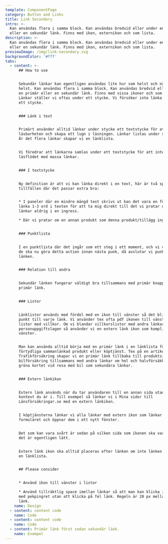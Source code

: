 ```yaml
---
template: ComponentPage
category: Button and Links
title: Link Secondary
intro: >-
  Kan användas flera i samma block. Kan användas bredvid eller under en primär
  eller en sekundär länk. Finns med ikon, externikon och som lista. 
description: >-
  Kan användas flera i samma block. Kan användas bredvid eller under en primär
  eller en sekundär länk. Finns med ikon, externikon och som lista. 
previewImage: /img/link-secondary.svg
backgroundColor: '#fff'
tabs:
  - content: >-
      ## How to use


      Sekundär länkar kan egentligen användas lite hur som helst och när som
      helst. Kan användas flera i samma block. Kan användas bredvid eller under
      en primär eller en sekundär länk. Finns med vissa ikoner och som listor.
      Länkar ställer vi oftas under ett stycke. Vi försöker inte länka direkt i
      ett stycke.


      ### Länk i text


      Primärt använder alltid länkar under stycke ett textstycke för att främja
      läsbarheten och skapa ett lugn i läsningen. Länkar listas under stycket.
      Är det flera länkar skapar vi en länklista.


      Vi föredrar att länkarna samlas under ett textstycke för att inte störa
      läsflödet med massa länkar.


      ### I textstycke


      Ny definition är att vi kan länka direkt i en text, här är två specifika
      tillfällen där det passar extra bra:


      * I paneler där en mindre mängd text skrivs ut kan det vara en fördel att
      länka 1-3 ord i texten för att ta mig direkt till det vi pratar om. Vi
      länkar aldrig i en ingress.

      * Där vi pratar om en annan produkt som denna produkt/tillägg ingår i.


      ### Punktlista


      I en punktlista där det ingår som ett steg i ett moment, och vi vill att
      de ska nu göra detta action innan nästa punk, då avslutar vi punkten med
      länken.


      ### Relation till andra


      Sekundär länken fungerar väldigt bra tillsammans med primär knapp och
      primär länk.


      ### Listor


      Länklistor används med fördel med en ikon till vänster så det blir som en
      punkt till varje länk. Vi använder tex ofta pdf ikonen till vänster i
      listor med villkor. Om vi blandar villkorslistor med andra länkar som
      personuppgiftslagen så använder vi en extern länk ikon som kompliment till
      vänster.


      Man kan använda alltid börja med en primär länk i en länklista för att
      förtydliga sammanlänkad produkt eller köptjänst. Tex på en artikelsida om
      Trafikförsäkring skapar vi en primär länk tillbaka till produktsidan
      bilförsäkring tillsammans med andra länkar om hel och halvförsäkkring och
      gröna kortet vid resa med bil som sekundära länkar.


      ### Extern länkikon


      Extern länk används när du tar användaren till en annan sida utanför det
      kontext du är i. Till exempel så länkar vi i Mina sidor till
      Länsförsäkringar.se med en extern länkikon.


      I köptjänsterna länkar vi alla länkar med extern ikon som länkar ut ur
      formuläret och öppnar dem i ett nytt fönster.


      Det som kan vara svårt är sedan på vilken sida som ikonen ska vara, men
      det är egentligen lätt.


      Extern länk ikon ska alltid placeras efter länken om inte länken ingår i
      en länklista.


      ## Please consider


      * Använd ikon till vänster i listor

      * Använd tillräktlig space imellan länkar så att man kan klicka i mobilen
      med pekpingret utan att klicka på fel länk. Regeln är 20 px mellan varje
      länk.
    name: Design
  - content: content code
    name: Code
  - content: content code
    name: Code
  - content: Primär länk först sedan sekundär länk.
    name: Exempel
---
```


